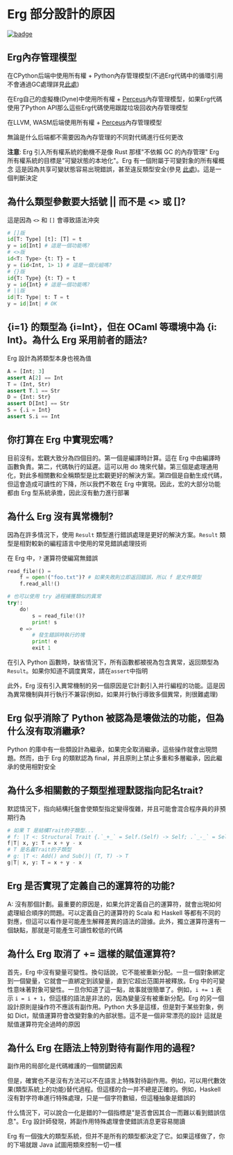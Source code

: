 # Erg 部分設計的原因

[![badge](https://img.shields.io/endpoint.svg?url=https%3A%2F%2Fgezf7g7pd5.execute-api.ap-northeast-1.amazonaws.com%2Fdefault%2Fsource_up_to_date%3Fowner%3Derg-lang%26repos%3Derg%26ref%3Dmain%26path%3Ddoc/EN/faq_syntax.md%26commit_hash%3D1b3d7827bb770459475e4102c6f5c43d8ad79ae4)](https://gezf7g7pd5.execute-api.ap-northeast-1.amazonaws.com/default/source_up_to_date?owner=erg-lang&repos=erg&ref=main&path=doc/EN/faq_syntax.md&commit_hash=1b3d7827bb770459475e4102c6f5c43d8ad79ae4)

## Erg內存管理模型

在CPython后端中使用所有權 + Python內存管理模型(不過Erg代碼中的循環引用不會通過GC處理詳見[此處](syntax/18_ownership.md/#循環引用))

在Erg自己的虛擬機(Dyne)中使用所有權 + [Perceus](https://www.microsoft.com/en-us/research/uploads/prod/2020/11/perceus-tr-v1.pdf)內存管理模型，如果Erg代碼使用了Python API那么這些Erg代碼使用跟蹤垃圾回收內存管理模型

在LLVM, WASM后端使用所有權 + [Perceus](https://www.microsoft.com/en-us/research/uploads/prod/2020/11/perceus-tr-v1.pdf)內存管理模型

無論是什么后端都不需要因為內存管理的不同對代碼進行任何更改

__注意__: Erg 引入所有權系統的動機不是像 Rust 那樣"不依賴 GC 的內存管理"
Erg 所有權系統的目標是"可變狀態的本地化"。Erg 有一個附屬于可變對象的所有權概念
這是因為共享可變狀態容易出現錯誤，甚至違反類型安全(參見 [此處](./syntax/type/advanced/shared.md#共享參考))。這是一個判斷決定

## 為什么類型參數要大括號 || 而不是 <> 或 []?

這是因為 `<>` 和 `[]` 會導致語法沖突

```python
# []版
id[T: Type] [t]: [T] = t
y = id[Int] # 這是一個功能嗎?
# <>版
id<T: Type> {t: T} = t
y = (id<Int, 1> 1) # 這是一個元組嗎?
# {}版
id{T: Type} {t: T} = t
y = id{Int} # 這是一個功能嗎?
# ||版
id|T: Type| t: T = t
y = id|Int| # OK
```

## {i=1} 的類型為 {i=Int}，但在 OCaml 等環境中為 {i: Int}。為什么 Erg 采用前者的語法?

Erg 設計為將類型本身也視為值

```python
A = [Int; 3]
assert A[2] == Int
T = (Int, Str)
assert T.1 == Str
D = {Int: Str}
assert D[Int] == Str
S = {.i = Int}
assert S.i == Int
```

## 你打算在 Erg 中實現宏嗎?

目前沒有。宏觀大致分為四個目的。第一個是編譯時計算。這在 Erg 中由編譯時函數負責。第二，代碼執行的延遲。這可以用 do 塊來代替。第三個是處理通用化，對此多相關數和全稱類型是比宏觀更好的解決方案。第四個是自動生成代碼，但這會造成可讀性的下降，所以我們不敢在 Erg 中實現。因此，宏的大部分功能都由 Erg 型系統承擔，因此沒有動力進行部署

## 為什么 Erg 沒有異常機制?

因為在許多情況下，使用 `Result` 類型進行錯誤處理是更好的解決方案。`Result` 類型是相對較新的編程語言中使用的常見錯誤處理技術

在 Erg 中，`?` 運算符使編寫無錯誤

```python
read_file!() =
    f = open!("foo.txt")? # 如果失敗則立即返回錯誤，所以 f 是文件類型
    f.read_all!()

# 也可以使用 try 過程捕獲類似的異常
try!:
    do!
        s = read_file!()?
        print! s
    e =>
        # 發生錯誤時執行的塊
        print! e
        exit 1
```

在引入 Python 函數時，缺省情況下，所有函數都被視為包含異常，返回類型為`Result`。如果你知道不調度異常，請在`assert`中指明

此外，Erg 沒有引入異常機制的另一個原因是它計劃引入并行編程的功能。這是因為異常機制與并行執行不兼容(例如，如果并行執行導致多個異常，則很難處理)

## Erg 似乎消除了 Python 被認為是壞做法的功能，但為什么沒有取消繼承?

Python 的庫中有一些類設計為繼承，如果完全取消繼承，這些操作就會出現問題。然而，由于 Erg 的類默認為 final，并且原則上禁止多重和多層繼承，因此繼承的使用相對安全

## 為什么多相關數的子類型推理默認指向記名trait?

默認情況下，指向結構托盤會使類型指定變得復雜，并且可能會混合程序員的非預期行為

```python
# 如果 T 是結構Trait的子類型...
# f: |T <: Structural Trait {.`_+_` = Self.(Self) -> Self; .`_-_` = Self.(Self) -> Self}| (T, T) -> T
f|T| x, y: T = x + y - x
# T 是名義Trait的子類型
# g: |T <: Add() and Sub()| (T, T) -> T
g|T| x, y: T = x + y - x
```

## Erg 是否實現了定義自己的運算符的功能?

A: 沒有那個計劃。最重要的原因是，如果允許定義自己的運算符，就會出現如何處理組合順序的問題。可以定義自己的運算符的 Scala 和 Haskell 等都有不同的對應，但這可以看作是可能產生解釋差異的語法的證據。此外，獨立運算符還有一個缺點，那就是可能產生可讀性較低的代碼

## 為什么 Erg 取消了 += 這樣的賦值運算符?

首先，Erg 中沒有變量可變性。換句話說，它不能被重新分配。一旦一個對象綁定到一個變量，它就會一直綁定到該變量，直到它超出范圍并被釋放。Erg 中的可變性意味著對象可變性。一旦你知道了這一點，故事就很簡單了。例如，`i += 1` 表示 `i = i + 1`，但這樣的語法是非法的，因為變量沒有被重新分配。Erg 的另一個設計原則是操作符不應該有副作用。Python 大多是這樣，但是對于某些對象，例如 Dict，賦值運算符會改變對象的內部狀態。這不是一個非常漂亮的設計
這就是賦值運算符完全過時的原因

## 為什么 Erg 在語法上特別對待有副作用的過程?

副作用的局部化是代碼維護的一個關鍵因素

但是，確實也不是沒有方法可以不在語言上特殊對待副作用。例如，可以用代數效果(類型系統上的功能)替代過程。但這樣的合一并不總是正確的。例如，Haskell 沒有對字符串進行特殊處理，只是一個字符數組，但這種抽象是錯誤的

什么情況下，可以說合一化是錯的?一個指標是"是否會因其合一而難以看到錯誤信息"。Erg 設計師發現，將副作用特殊處理會使錯誤消息更容易閱讀

Erg 有一個強大的類型系統，但并不是所有的類型都決定了它。如果這樣做了，你的下場就跟 Java 試圖用類來控制一切一樣
